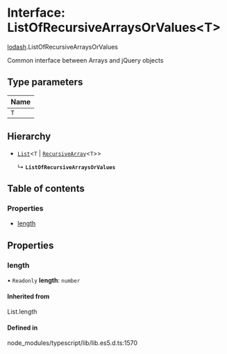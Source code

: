# Interface: ListOfRecursiveArraysOrValues\<T\>

[lodash](../modules/lodash.md).ListOfRecursiveArraysOrValues

Common interface between Arrays and jQuery objects

## Type parameters

| Name |
| :--- |
| `T`  |

## Hierarchy

- [`List`](../modules/lodash.md#list)\<`T` \| [`RecursiveArray`](lodash.RecursiveArray.md)\<`T`\>\>

  ↳ **`ListOfRecursiveArraysOrValues`**

## Table of contents

### Properties

- [length](lodash.ListOfRecursiveArraysOrValues.md#length)

## Properties

### length

• `Readonly` **length**: `number`

#### Inherited from

List.length

#### Defined in

node_modules/typescript/lib/lib.es5.d.ts:1570
